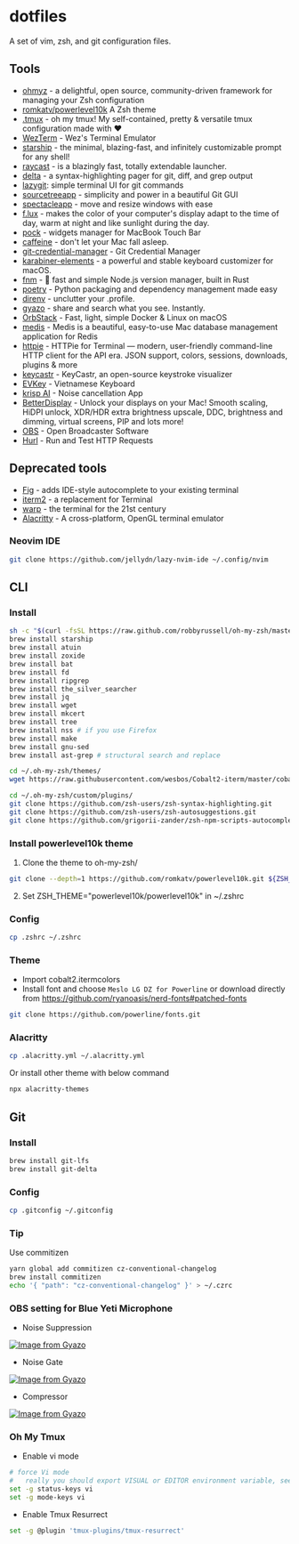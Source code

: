 # dotfiles

A set of vim, zsh, and git configuration files.

## Tools

- [ohmyz](https://ohmyz.sh/) - a delightful, open source, community-driven
  framework for managing your Zsh configuration
- [romkatv/powerlevel10k](https://github.com/romkatv/powerlevel10k#oh-my-zsh) A
  Zsh theme
- [.tmux](https://github.com/gpakosz/.tmux) - oh my tmux! My self-contained,
  pretty & versatile tmux configuration made with ❤️
- [WezTerm](https://wezfurlong.org/wezterm/) - Wez's Terminal Emulator
- [starship](https://starship.rs/) - the minimal, blazing-fast, and infinitely
  customizable prompt for any shell!
- [raycast](https://www.raycast.com/) - is a blazingly fast, totally extendable
  launcher.
- [delta](https://github.com/dandavison/delta) - a syntax-highlighting pager for
  git, diff, and grep output
- [lazygit](https://github.com/jesseduffield/lazygit): simple terminal UI for git commands
- [sourcetreeapp](https://www.sourcetreeapp.com/) - simplicity and power in a
  beautiful Git GUI
- [spectacleapp](https://www.spectacleapp.com/) - move and resize windows with
  ease
- [f.lux](https://justgetflux.com/) - makes the color of your computer's display
  adapt to the time of day, warm at night and like sunlight during the day.
- [pock](https://pock.app/) - widgets manager for MacBook Touch Bar
- [caffeine](https://intelliscapesolutions.com/apps/caffeine) - don't let your
  Mac fall asleep.
- [git-credential-manager](https://github.com/GitCredentialManager/git-credential-manager/) -
  Git Credential Manager
- [karabiner-elements](https://karabiner-elements.pqrs.org) - a powerful and
  stable keyboard customizer for macOS.
- [fnm](https://github.com/Schniz/fnm) - 🚀 fast and simple Node.js version
  manager, built in Rust
- [poetry](https://github.com/python-poetry/poetry) - Python packaging and dependency management made easy
- [direnv](https://github.com/direnv/direnv) - unclutter your .profile.
- [gyazo](https://gyazo.com/) - share and search what you see. Instantly.
- [OrbStack](https://orbstack.dev/) - Fast, light, simple Docker & Linux on macOS
- [medis](https://github.com/luin/medis) - Medis is a beautiful, easy-to-use Mac database management application for Redis
- [httpie](https://github.com/httpie/httpie) - HTTPie for Terminal — modern, user-friendly command-line HTTP client for the API era. JSON support, colors, sessions, downloads, plugins & more
- [keycastr](https://github.com/keycastr/keycastr) - KeyCastr, an open-source keystroke visualizer
- [EVKey](https://evkeyvn.com/) - Vietnamese Keyboard
- [krisp AI](https://ref.krisp.ai/u/u458fbd216) - Noise cancellation App
- [BetterDisplay](https://github.com/waydabber/BetterDisplay?tab=readme-ov-file) - Unlock your displays on your Mac! Smooth scaling, HiDPI unlock, XDR/HDR extra brightness upscale, DDC, brightness and dimming, virtual screens, PIP and lots more!
- [OBS](https://obsproject.com/) - Open Broadcaster Software
- [Hurl](https://hurl.dev/) - Run and Test HTTP Requests

## Deprecated tools

- [Fig](https://fig.sh/) - adds IDE-style autocomplete to your existing terminal
- [iterm2](https://iterm2.com/) - a replacement for Terminal
- [warp](https://app.warp.dev/referral/2ENQM7) - the terminal for the 21st century
- [Alacritty](https://alacritty.org/) - A cross-platform, OpenGL terminal
  emulator

### Neovim IDE

```sh
git clone https://github.com/jellydn/lazy-nvim-ide ~/.config/nvim
```

## CLI

### Install

```sh
sh -c "$(curl -fsSL https://raw.github.com/robbyrussell/oh-my-zsh/master/tools/install.sh)"
brew install starship
brew install atuin
brew install zoxide
brew install bat
brew install fd
brew install ripgrep
brew install the_silver_searcher
brew install jq
brew install wget
brew install mkcert
brew install tree
brew install nss # if you use Firefox
brew install make
brew install gnu-sed
brew install ast-grep # structural search and replace

cd ~/.oh-my-zsh/themes/
wget https://raw.githubusercontent.com/wesbos/Cobalt2-iterm/master/cobalt2.zsh-theme

cd ~/.oh-my-zsh/custom/plugins/
git clone https://github.com/zsh-users/zsh-syntax-highlighting.git
git clone https://github.com/zsh-users/zsh-autosuggestions.git
git clone https://github.com/grigorii-zander/zsh-npm-scripts-autocomplete.git
```

### Install powerlevel10k theme

1. Clone the theme to oh-my-zsh/

```sh
git clone --depth=1 https://github.com/romkatv/powerlevel10k.git ${ZSH_CUSTOM:-$HOME/.oh-my-zsh/custom}/themes/powerlevel10k
```

2. Set ZSH_THEME="powerlevel10k/powerlevel10k" in ~/.zshrc

### Config

```sh
cp .zshrc ~/.zshrc
```

### Theme

- Import cobalt2.itermcolors
- Install font and choose `Meslo LG DZ for Powerline` or download directly from
  https://github.com/ryanoasis/nerd-fonts#patched-fonts

```sh
git clone https://github.com/powerline/fonts.git
```

### Alacritty

```sh
cp .alacritty.yml ~/.alacritty.yml
```

Or install other theme with below command

```sh
npx alacritty-themes
```

## Git

### Install

```sh
brew install git-lfs
brew install git-delta
```

### Config

```sh
cp .gitconfig ~/.gitconfig
```

### Tip

Use commitizen

```sh
yarn global add commitizen cz-conventional-changelog
brew install commitizen
echo '{ "path": "cz-conventional-changelog" }' > ~/.czrc
```

### OBS setting for Blue Yeti Microphone

- Noise Suppression

 [![Image from Gyazo](https://i.gyazo.com/d56efbfb5526573702527574f6fa00c7.png)](https://gyazo.com/d56efbfb5526573702527574f6fa00c7)

- Noise Gate

 [![Image from Gyazo](https://i.gyazo.com/5c21fd448eea64903b62e1faf7b2309b.png)](https://gyazo.com/5c21fd448eea64903b62e1faf7b2309b)

- Compressor

[![Image from Gyazo](https://i.gyazo.com/f96c1d8d35126cc5f259629f61eea64e.png)](https://gyazo.com/f96c1d8d35126cc5f259629f61eea64e)

### Oh My Tmux

- Enable vi mode

```sh
# force Vi mode
#   really you should export VISUAL or EDITOR environment variable, see manual
set -g status-keys vi
set -g mode-keys vi
```

- Enable Tmux Resurrect

```sh
set -g @plugin 'tmux-plugins/tmux-resurrect'
```

